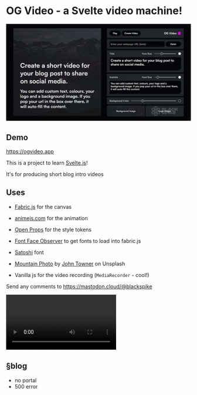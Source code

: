 # OG Video - a Svelte video machine!

![screenshot](static/1200x630.jpg)

## Demo

https://ogvideo.app

This is a project to learn [Svelte.js](https://svelte.dev)!

It's for producing short blog intro videos


## Uses

- [Fabric.js](http://fabricjs.com/) for the canvas
- [animejs.com](https://animejs.com/) for the animation
- [Open Props](https://open-props.style/) for the style tokens
- [Font Face Observer](https://github.com/bramstein/fontfaceobserver) to get fonts to load into fabric.js
- [Satoshi](https://www.fontshare.com/fonts/satoshi) font
- [Mountain Photo](https://unsplash.com/photos/JgOeRuGD_Y4) by [John Towner](https://unsplash.com/@heytowner) on Unsplash

- Vanilla js for the video recording (`MediaRecorder` - cool!)

Send any comments to https://mastodon.cloud/@blackspike


<video src="/static/demo.mp4" controls title="Title"></video>


## §blog

- no portal
- 500 error
